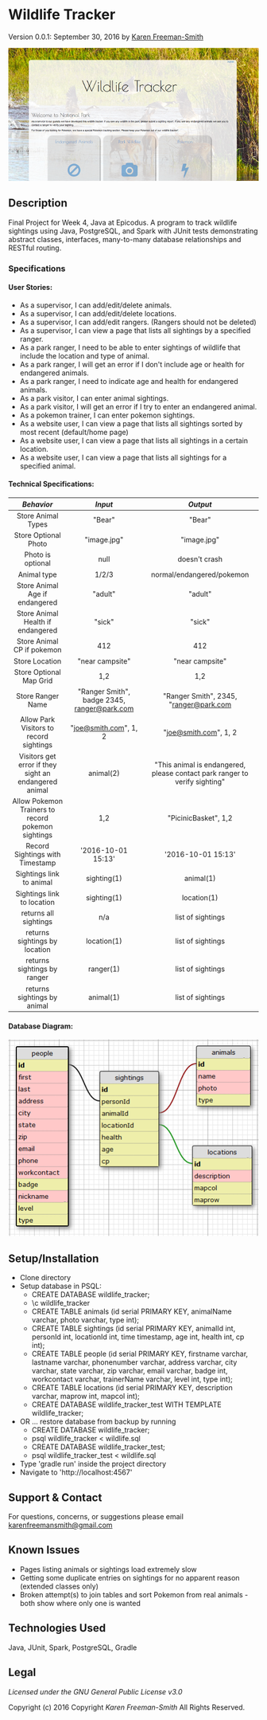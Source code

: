 # Wildlife Tracker
Version 0.0.1: September 30, 2016
by [Karen Freeman-Smith](https://github.com/karenfreemansmith)

![screenshot of project running](screenshot.png)

## Description
Final Project for Week 4, Java at Epicodus. A program to track wildlife sightings using Java, PostgreSQL, and Spark with JUnit tests demonstrating abstract classes, interfaces, many-to-many database relationships and RESTful routing.

### Specifications
#### User Stories:
* As a supervisor, I can add/edit/delete animals.
* As a supervisor, I can add/edit/delete locations.
* As a supervisor, I can add/edit rangers. (Rangers should not be deleted)
* As a supervisor, I can view a page that lists all sightings by a specified ranger.
* As a park ranger, I need to be able to enter sightings of wildlife that include the location and type of animal.
* As a park ranger, I will get an error if I don't include age or health for endangered animals.
* As a park ranger, I need to indicate age and health for endangered animals.
* As a park visitor, I can enter animal sightings.
* As a park visitor, I will get an error if I try to enter an endangered animal.
* As a pokemon trainer, I can enter pokemon sightings.
* As a website user, I can view a page that lists all sightings sorted by most recent (default/home page)
* As a website user, I can view a page that lists all sightings in a certain location.
* As a website user, I can view a page that lists all sightings for a specified animal.

#### Technical Specifications:
| _Behavior_ | _Input_ | _Output_ |
|:---------------------------------------------------------------------:|:---------------------------------------------------------------------------:|:-------------------------------------------------------------------------------------------------------------------:|
| Store Animal Types | "Bear" | "Bear" |
| Store Optional Photo | "image.jpg" | "image.jpg" |
| Photo is optional | null | doesn't crash |
| Animal type | 1/2/3 | normal/endangered/pokemon |
| Store Animal Age if endangered | "adult" | "adult" |
| Store Animal Health if endangered | "sick" | "sick" |
| Store Animal CP if pokemon | 412 | 412 |
| Store Location | "near campsite" | "near campsite" |
| Store Optional Map Grid | 1,2 | 1,2 |
| Store Ranger Name | "Ranger Smith", badge 2345, ranger@park.com | "Ranger Smith", 2345, "ranger@park.com |
| Allow Park Visitors to record sightings | "joe@smith.com", 1, 2 | "joe@smith.com", 1, 2 |
| Visitors get error if they sight an endangered animal | animal(2) | "This animal is endangered, please contact park ranger to verify sighting" |
| Allow Pokemon Trainers to record pokemon sightings | 1,2 | "PicinicBasket", 1,2 |
| Record Sightings with Timestamp | '2016-10-01 15:13' | '2016-10-01 15:13' |
| Sightings link to animal | sighting(1) | animal(1) |
| Sightings link to location | sighting(1) | location(1) |
| returns all sightings | n/a | list of sightings |
| returns sightings by location | location(1) | list of sightings |
| returns sightings by ranger | ranger(1) | list of sightings |
| returns sightings by animal | animal(1) | list of sightings |

#### Database Diagram:
![database diagram](database.png)

## Setup/Installation
* Clone directory
* Setup database in PSQL:
  * CREATE DATABASE wildlife_tracker;
  * \c wildlife_tracker
  * CREATE TABLE animals (id serial PRIMARY KEY, animalName varchar, photo varchar, type int);
  * CREATE TABLE sightings (id serial PRIMARY KEY, animalId int, personId int, locationId int, time timestamp, age int, health int, cp int);
  * CREATE TABLE people (id serial PRIMARY KEY, firstname varchar, lastname varchar, phonenumber varchar, address varchar, city varchar, state varchar, zip varchar, email varchar, badge int, workcontact varchar, trainerName varchar, level int, type int);
  * CREATE TABLE locations (id serial PRIMARY KEY, description varchar, maprow int, mapcol int);
  * CREATE DATABASE wildlife_tracker_test WITH TEMPLATE wildlife_tracker;
* OR ... restore database from backup by running
  * CREATE DATABASE wildlife_tracker;
  * psql wildlife_tracker < wildlife.sql
  * CREATE DATABASE wildlife_tracker_test;
  * psql wildlife_tracker_test < wildlife.sql
* Type 'gradle run' inside the project directory
* Navigate to 'http://localhost:4567'

## Support & Contact
For questions, concerns, or suggestions please email karenfreemansmith@gmail.com

## Known Issues
* Pages listing animals or sightings load extremely slow
* Getting some duplicate entries on sightings for no apparent reason (extended classes only)
* Broken attempt(s) to join tables and sort Pokemon from real animals - both show where only one is wanted

## Technologies Used
Java, JUnit, Spark, PostgreSQL, Gradle

## Legal
*Licensed under the GNU General Public License v3.0*

Copyright (c) 2016 Copyright _Karen Freeman-Smith_ All Rights Reserved.

